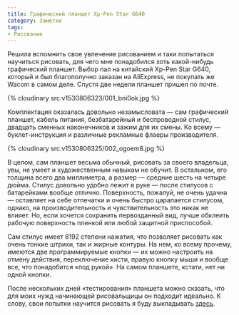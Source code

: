 ```yaml
---
title: Графический планшет Xp-Pen Star G640
category: Заметки
tags:
- Рисование
---
```


Решила вспомнить свое увлечение рисованием и таки попытаться научиться рисовать, для чего мне понадобился хоть какой-нибудь графический планшет. Выбор пал на китайский Xp-Pen Star G640, который и был благополучно заказан на AliExpress, не покупать же Wacom в самом деле. Спустя две недели планшет пришел по почте.

<!-- more -->

{% cloudinary src:v1530806323/001_bni0ok.jpg %}

Комплектация оказалась довольно незамысловата — сам графический планшет, кабель питания, безбатарейный и беспроводной стилус, двадцать сменных наконечников и зажим для их смены. Ко всему — буклет-инструкция и различные рекламные флаеры производителя.

{% cloudinary src:v1530806325/002_ogoem8.jpg %}

В целом, сам планшет весьма обычный, рисовать за своего владельца, увы, не умеет и художественным навыкам не обучит. В остальном, его толщина всего два миллиметра, а размер — средние шесть на четыре дюйма. Стилус довольно удобно лежит в руке — после стилусов с батарейками вообще отлично. Поверхность, пожалуй, не очень удачна — оставляет на себе отпечатки и очень быстро царапается стилусом, однако, на производительность и чувствительность это никак не влияет. Но, если хочется сохранить первозданный вид, лучше обклеить рабочую поверхность пленкой или любой защитной приспособой.

Сам стилус имеет 8192 степени нажатия, что позволяет рисовать как очень тонкие штрихи, так и жирные контуры. На нем, ко всему прочему, имеются две программируемые кнопки — их можно настроить на отмену действия, переключение кисти, правую кнопку мыши и вообще все, что понадобится «под рукой». На самом планшете, кстати, нет ни одной кнопки.

После нескольких дней «тестирования» планшета можно сказать, что для моих нужд начинающей рисовальщицы он подходит идеально. К слову, свои попытки научится рисовать я буду  выкладывать [здесь][1].

[1]:	https://drawing.milkleaks.ru